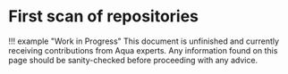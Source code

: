 # First scan of repositories

!!! example "Work in Progress"
    This document is unfinished and currently receiving contributions from Aqua experts. Any information found on this page should be sanity-checked before proceeding with any advice.
